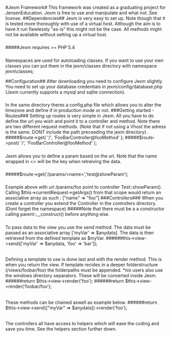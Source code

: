 #Jexm Framework#
This framework was created as a graduating project for JensenEducation. Jexm is free to use and manipulate and what not. See license.
##Dependencies##
Jexm is very easy to set up. Note though that it is tested more thoroughly 
with use of a virtual host. Although the aim is to have it run flawlessly "as-is" this might not be the case. All methods might not be available without setting up a virtual host.
#####
#####Jexm requires >= PHP 5.4
#####
Namespaces are used for autoloading classes. If you want to use your own classes you can put them in the jexm/classes directory with namespace jexm\classes;

##Configuration##
After downloading you need to configure Jexm slightly. You need to set up your database credentials in jexm/config/database.php (Jexm currently supports a mysql and sqlite connection).
#####
In the same directory theres a config.php file which allows you to alter the timezone and define if in production mode or not.
###Getting started - Routes###
Setting up routes is very simple in Jexm. All you have to do define the url you wish and point it to a controller and method. Note there are two different request methods.
(Note that if not using a Vhost the adress is the same. DONT include the path preceeding the jexm directory).
#####$route->get( '/', 'FooBarController@fooMethod' );
#####$route->post( '/', 'FooBarController@fooMethod' );
#####
Jexm allows you to define a param based on the url. Note that the name wrapped in <> will be the key when retreiving the data. 
#####
#####$route->get('/params/\<name\>','test@showParam');
#####
Example above with url /params/foo point to controller Test::showParam(). Calling $this->currentRequest->getArgs() from that scope would return an associative array as such : ["name" => "foo"]
###Controllers###
When you create a controller you extend the Controller in the controllers directory. (Dont forget the namespace)
#####Note that there must be a a constructor calling parent::__construct() before anything else.
#####
To pass data to the view you use the send method. The data must be passed as an associative array ['myVar' => $anydata]. The data is then retrieved from the defined template as $myVar.
######this->view->send(['myVar' => $anydata, 'foo' => 'bar']);
######
Defining a template to use is done last and with the render method. This is when you return the view. If template recides in a deeper folderstructure (/views/foobar/foo) the folderpaths
must be appended. *nix users also use the windows directory separators. These will be converted inside Jexm.
######return $this->view->render('foo');
######return $this->view->render('foobar/foo');
######
These methods can be chained aswell as example below.
######return $this->view->send(["myVar" => $anydata])->render('foo');
######
The controllers all have access to helpers which will ease the coding and save you time. See the helpers section further down.